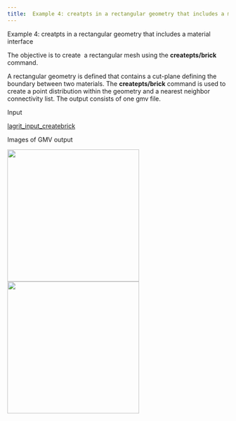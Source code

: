 ```yaml
---
title:  Example 4: creatpts in a rectangular geometry that includes a material interface
---
```


 Example 4: creatpts in a rectangular geometry that includes a material
 interface

  The objective is to create  a rectangular mesh using the
  **createpts/brick** command.
 
  A rectangular geometry is defined that contains a cut-plane defining
  the boundary between two materials. The **createpts/brick** command
  is used to create a point distribution within the geometry and a
  nearest neighbor connectivity list. The output consists of one gmv
  file.

 Input     

  [lagrit\_input\_createbrick](../lagrit_input_createbrick)

 Images of GMV output

<img height="300" width="300" src="https://lanl.github.io/LaGriT/assets/images/image4tn.gif">

<img height="300" width="300" src="https://lanl.github.io/LaGriT/assets/images/image4btn.gif">
